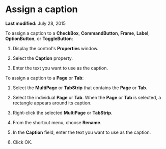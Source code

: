 
# Assign a caption

 **Last modified:** July 28, 2015

To assign a caption to a  **CheckBox**,  **CommandButton**,  **Frame**,  **Label**,  **OptionButton**, or  **ToggleButton**:




1. Display the control's  **Properties** window.
    
2. Select the  **Caption** property.
    
3. Enter the text you want to use as the caption.
    

To assign a caption to a  **Page** or **Tab**:


1. Select the  **MultiPage** or **TabStrip** that contains the **Page** or **Tab**.
    
2. Select the individual  **Page** or **Tab**. When the  **Page** or **Tab** is selected, a rectangle appears around its caption.
    
3. Right-click the selected  **MultiPage** or **TabStrip**.
    
4. From the shortcut menu, choose  **Rename**.
    
5. In the  **Caption** field, enter the text you want to use as the caption.
    
6. Click OK.
    

